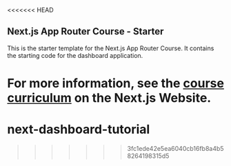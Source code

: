 <<<<<<< HEAD
## Next.js App Router Course - Starter

This is the starter template for the Next.js App Router Course. It contains the starting code for the dashboard application.

For more information, see the [course curriculum](https://nextjs.org/learn) on the Next.js Website.
=======
# next-dashboard-tutorial
>>>>>>> 3fc1ede42e5ea6040cb16fb8a4b58264198315d5
